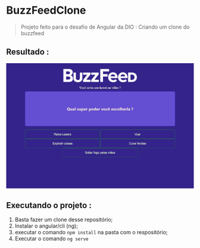 # BuzzFeedClone

> Projeto feito para o desafio de Angular da DIO : Criando um clone do buzzfeed


## Resultado : 
![](./.github/print-buzzfeed-clone-dio-project.png)

## Executando o projeto : 

1. Basta fazer um clone desse repositório;
2. Instalar o angular/cli (ng);
3. executar o comando `npm install` na pasta com o respositório;
4. Executar o comando `ng serve`